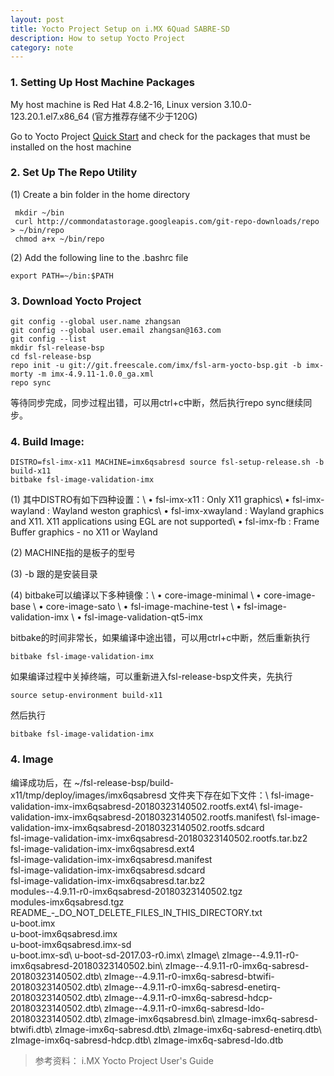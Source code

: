 ```yaml
---
layout: post
title: Yocto Project Setup on i.MX 6Quad SABRE-SD
description: How to setup Yocto Project
category: note
---
```


### 1. Setting Up Host Machine Packages

My host machine is Red Hat 4.8.2-16, Linux version 3.10.0-123.20.1.el7.x86_64  (官方推荐存储不少于120G)

Go to Yocto Project [Quick Start](https://www.yoctoproject.org/docs/current/ref-manual/ref-manual.html) and check for the packages that must be installed on the host machine


### 2. Set Up The Repo Utility

(1) Create a bin folder in the home directory

```
 mkdir ~/bin
 curl http://commondatastorage.googleapis.com/git-repo-downloads/repo > ~/bin/repo
 chmod a+x ~/bin/repo
```

(2) Add the following line to the .bashrc file

```
export PATH=~/bin:$PATH
```

### 3. Download Yocto Project

```
git config --global user.name zhangsan
git config --global user.email zhangsan@163.com
git config --list 
mkdir fsl-release-bsp
cd fsl-release-bsp
repo init -u git://git.freescale.com/imx/fsl-arm-yocto-bsp.git -b imx-morty -m imx-4.9.11-1.0.0_ga.xml
repo sync
```

等待同步完成，同步过程出错，可以用ctrl+c中断，然后执行repo sync继续同步。

### 4. Build Image:

```
DISTRO=fsl-imx-x11 MACHINE=imx6qsabresd source fsl-setup-release.sh -b build-x11
bitbake fsl-image-validation-imx
```

(1) 其中DISTRO有如下四种设置：\\
	• fsl-imx-x11 : Only X11 graphics\\
	• fsl-imx-wayland : Wayland weston graphics\\
	• fsl-imx-xwayland : Wayland graphics and X11. X11 applications using EGL are not supported\\
	• fsl-imx-fb : Frame Buffer graphics - no X11 or Wayland


(2) MACHINE指的是板子的型号

(3) -b 跟的是安装目录

(4) bitbake可以编译以下多种镜像：\\
	• core-image-minimal \\
	• core-image-base \\
	• core-image-sato \\
	• fsl-image-machine-test \\
	• fsl-image-validation-imx \\
	• fsl-image-validation-qt5-imx


bitbake的时间非常长，如果编译中途出错，可以用ctrl+c中断，然后重新执行 

```
bitbake fsl-image-validation-imx
```

如果编译过程中关掉终端，可以重新进入fsl-release-bsp文件夹，先执行 

```
source setup-environment build-x11
```

然后执行 

```
bitbake fsl-image-validation-imx
````

### 4. Image
编译成功后，在 ~/fsl-release-bsp/build-x11/tmp/deploy/images/imx6qsabresd 文件夹下存在如下文件：\\
fsl-image-validation-imx-imx6qsabresd-20180323140502.rootfs.ext4\\
fsl-image-validation-imx-imx6qsabresd-20180323140502.rootfs.manifest\\
fsl-image-validation-imx-imx6qsabresd-20180323140502.rootfs.sdcard  
fsl-image-validation-imx-imx6qsabresd-20180323140502.rootfs.tar.bz2  
fsl-image-validation-imx-imx6qsabresd.ext4                            
fsl-image-validation-imx-imx6qsabresd.manifest                        
fsl-image-validation-imx-imx6qsabresd.sdcard                         
fsl-image-validation-imx-imx6qsabresd.tar.bz2                         
modules--4.9.11-r0-imx6qsabresd-20180323140502.tgz                   
modules-imx6qsabresd.tgz                                            
README_-_DO_NOT_DELETE_FILES_IN_THIS_DIRECTORY.txt                
u-boot.imx                                                       
u-boot-imx6qsabresd.imx                                           
u-boot-imx6qsabresd.imx-sd                                           
u-boot.imx-sd\\
u-boot-sd-2017.03-r0.imx\\
zImage\\
zImage--4.9.11-r0-imx6qsabresd-20180323140502.bin\\
zImage--4.9.11-r0-imx6q-sabresd-20180323140502.dtb\\
zImage--4.9.11-r0-imx6q-sabresd-btwifi-20180323140502.dtb\\
zImage--4.9.11-r0-imx6q-sabresd-enetirq-20180323140502.dtb\\
zImage--4.9.11-r0-imx6q-sabresd-hdcp-20180323140502.dtb\\
zImage--4.9.11-r0-imx6q-sabresd-ldo-20180323140502.dtb\\
zImage-imx6qsabresd.bin\\
zImage-imx6q-sabresd-btwifi.dtb\\
zImage-imx6q-sabresd.dtb\\
zImage-imx6q-sabresd-enetirq.dtb\\
zImage-imx6q-sabresd-hdcp.dtb\\
zImage-imx6q-sabresd-ldo.dtb

> 参考资料：
> i.MX Yocto Project User's Guide

